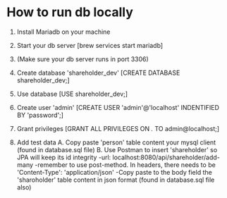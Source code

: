 # How to run db locally

1. Install Mariadb on your machine
2. Start your db server [brew services start mariadb]
3. (Make sure your db server runs in port 3306)
4. Create database 'shareholder_dev' [CREATE DATABASE shareholder_dev;]
5. Use database [USE shareholder_dev;]
6. Create user 'admin' [CREATE USER 'admin'@'localhost' INDENTIFIED BY 'password';]
7. Grant privileges [GRANT ALL PRIVILEGES ON *.* TO admin@localhost;]

8. Add test data
  A. Copy paste 'person' table content your mysql client (found in database.sql file)
  B. Use Postman to insert 'shareholder' so JPA will keep its id integrity
    -url: localhost:8080/api/shareholder/add-many
    -remember to use post-method. In headers, there needs to be 'Content-Type': 'application/json'
    -Copy paste to the body field the 'sharoholder' table content in json format (found in database.sql file also)

